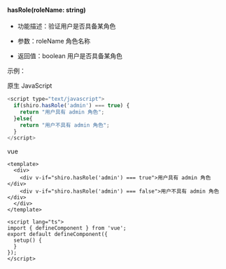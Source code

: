 #### **hasRole(roleName: string)**
* 功能描述：验证用户是否具备某角色

* 参数：roleName 角色名称

* 返回值：boolean 用户是否具备某角色

示例：

原生 JavaScript
```javascript
<script type="text/javascript">
  if(shiro.hasRole('admin') === true) {
  	return "用户具有 admin 角色";
  }else{
  	return "用户不具有 admin 角色";
  }
</script>
```

vue
```vue
<template>
  <div>
    <div v-if="shiro.hasRole('admin') === true">用户具有 admin 角色</div>
    <div v-if="shiro.hasRole('admin') === false">用户不具有 admin 角色</div>
  </div>
</template>

<script lang="ts">
import { defineComponent } from 'vue';
export default defineComponent({
  setup() {
  }
});
</script>
```